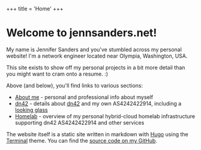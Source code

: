 +++
title = 'Home'
+++

# Welcome to jennsanders.net!

My name is Jennifer Sanders and you've stumbled across my personal website! I'm a network engineer located near Olympia, Washington, USA.

This site exists to show off my personal projects in a bit more detail than you might want to cram onto a resume. :)

Above (and below), you'll find links to various sections:

 - [About me](/about-me) - personal and professional info about myself
 - [dn42](/dn42) - details about [dn42](https://dn42.eu/Home) and my own AS4242422914, including a [looking glass](https://lg.dn42.jennsanders.net/)
 - [Homelab](/homelab) - overview of my personal hybrid-cloud homelab infrastructure supporting dn42 AS4242422914 and other services

The website itself is a static site written in markdown with [Hugo](https://gohugo.io/) using the [Terminal](https://themes.gohugo.io/themes/hugo-theme-terminal/) theme. You can find the [source code on my GitHub](https://github.com/Sandersjb12/jsanders-website).
